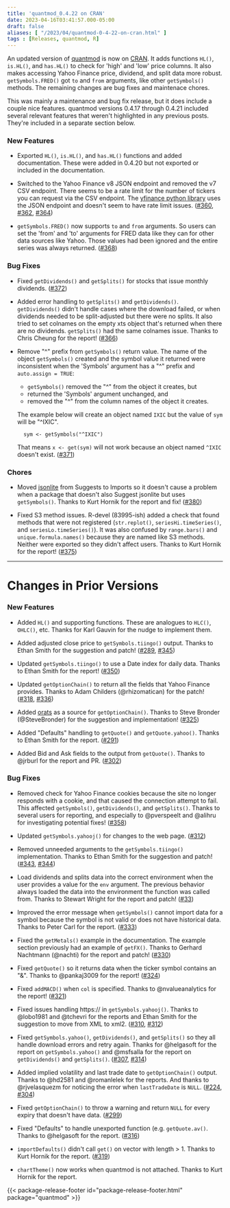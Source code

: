 ```yaml
---
title: 'quantmod_0.4.22 on CRAN'
date: 2023-04-16T03:41:57.000-05:00
draft: false
aliases: [ "/2023/04/quantmod-0-4-22-on-cran.html" ]
tags : [Releases, quantmod, R]
---
```


An updated version of [quantmod](http://cran.r-project.org/package=quantmod) is now on [CRAN](http://cran.r-project.org/). It adds functions `HL()`, `is.HL()`, and `has.HL()` to check for 'high' and 'low' price columns. It also makes accessing Yahoo Finance price, dividend, and split data more robust. `getSymbols.FRED()` got `to` and `from` arguments, like other `getSymbols()` methods. The remaining changes are bug fixes and maintenace chores.

<!--more-->

This was mainly a maintenance and bug fix release, but it does include a couple nice features. quantmod versions 0.4.17 through 0.4.21 included several relevant features that weren't highlighted in any previous posts. They're included in a separate section below.


### New Features

* Exported `HL()`, `is.HL()`, and `has.HL()` functions and added documentation. These were added in 0.4.20 but not exported or included in the documentation.

* Switched to the Yahoo Finance v8 JSON endpoint and removed the v7 CSV endpoint. There seems to be a rate limit for the number of tickers you can request via the CSV endpoint. The [yfinance python library](https://github.com/ranaroussi/yfinance) uses the JSON endpoint and doesn't seem to have rate limit issues. ([#360](https://github.com/joshuaulrich/quantmod/issues/360), [#362](https://github.com/joshuaulrich/quantmod/issues/362), [#364](https://github.com/joshuaulrich/quantmod/issues/364))

* `getSymbols.FRED()` now supports `to` and `from` arguments. So users can set the 'from' and 'to' arguments for FRED data like they can for other data sources like Yahoo. Those values had been ignored and the entire series was always returned. ([#368](https://github.com/joshuaulrich/quantmod/issues/368))

### Bug Fixes

* Fixed `getDividends()` and `getSplits()` for stocks that issue monthly dividends. ([#372](https://github.com/joshuaulrich/quantmod/issues/372))

* Added error handling to `getSplits()` and `getDividends()`. `getDividends()` didn't handle cases where the download failed, or when dividends needed to be split-adjusted but there were no splits. It also tried to set colnames on the empty xts object that's returned when there are no dividends. `getSplits()` had the same colnames issue. Thanks to Chris Cheung for the report! ([#366](https://github.com/joshuaulrich/quantmod/issues/366))

* Remove "^" prefix from `getSymbols()` return value. The name of the object `getSymbols()` created and the symbol value it returned were inconsistent when the 'Symbols' argument has a "^" prefix and `auto.assign = TRUE`:
    * `getSymbols()` removed the "^" from the object it creates, but
    * returned the 'Symbols' argument unchanged, and
    * removed the "^" from the column names of the object it creates.

    The example below will create an object named `IXIC` but the value of `sym` will be "^IXIC".

        sym <- getSymbols("^IXIC")

    That means `x <- get(sym)` will not work because an object named `^IXIC` doesn't exist. ([#371](https://github.com/joshuaulrich/quantmod/issues/371))

### Chores

* Moved [jsonlite](http://cran.r-project.org/package=jsonlite) from Suggests to Imports so it doesn't cause a problem when a package that doesn't also Suggest jsonlite but uses `getSymbols()`. Thanks to Kurt Hornik for the report and fix! ([#380](https://github.com/joshuaulrich/quantmod/issues/380))

* Fixed S3 method issues. R-devel (83995-ish) added a check that found methods that were not registered (`str.replot()`, `seriesHi.timeSeries()`, and `seriesLo.timeSeries()`). It was also confused by `range.bars()` and `unique.formula.names()` because they are named like S3 methods. Neither were exported so they didn't affect users. Thanks to Kurt Hornik for the report! ([#375](https://github.com/joshuaulrich/quantmod/issues/375))

-----

# Changes in Prior Versions

### New Features

* Added `HL()` and supporting functions. These are analogues to `HLC()`, `OHLC()`, etc. Thanks for Karl Gauvin for the nudge to implement them.

* Added adjusted close price to `getSymbols.tiingo()` output. Thanks to Ethan Smith for the suggestion and patch! ([#289](https://github.com/joshuaulrich/quantmod/issues/289), [#345](https://github.com/joshuaulrich/quantmod/pull/345))

* Updated `getSymbols.tiingo()` to use a Date index for daily data. Thanks to Ethan Smith for the report! ([#350](https://github.com/joshuaulrich/quantmod/issues/350))

* Updated `getOptionChain()` to return all the fields that Yahoo Finance provides. Thanks to Adam Childers (@rhizomatican) for the patch! ([#318](https://github.com/joshuaulrich/quantmod/issues/318), [#336](https://github.com/joshuaulrich/quantmod/pull/336))

* Added [orats](https://docs.orats.io) as a source for `getOptionChain()`. Thanks to Steve Bronder (@SteveBronder) for the suggestion and implementation! ([#325](https://github.com/joshuaulrich/quantmod/pull/325))

* Added "Defaults" handling to `getQuote()` and `getQuote.yahoo()`. Thanks to Ethan Smith for the report. ([#291](https://github.com/joshuaulrich/quantmod/issues/291))

* Added Bid and Ask fields to the output from `getQuote()`. Thanks to @jrburl for the report and PR. ([#302](https://github.com/joshuaulrich/quantmod/pull/302))

### Bug Fixes

* Removed check for Yahoo Finance cookies because the site no longer responds with a cookie, and that caused the connection attempt to fail. This affected `getSymbols()`, `getDividends()`, and `getSplits()`. Thanks to several users for reporting, and especially to @pverspeelt and @alihru for investigating potential fixes! ([#358](https://github.com/joshuaulrich/quantmod/issues/358))

* Updated `getSymbols.yahooj()` for changes to the web page. ([#312](https://github.com/joshuaulrich/quantmod/issues/312))

* Removed unneeded arguments to the `getSymbols.tiingo()` implementation. Thanks to Ethan Smith for the suggestion and patch! ([#343](https://github.com/joshuaulrich/quantmod/issues/343), [#344](https://github.com/joshuaulrich/quantmod/pull/344))

* Load dividends and splits data into the correct environment when the user provides a value for the `env` argument. The previous behavior always loaded the data into the environment the function was called from. Thanks to Stewart Wright for the report and patch! ([#33](https://github.com/joshuaulrich/quantmod/issues/33))

* Improved the error message when `getSymbols()` cannot import data for a symbol because the symbol is not valid or does not have historical data. Thanks to Peter Carl for the report. ([#333](https://github.com/joshuaulrich/quantmod/issues/333))

* Fixed the `getMetals()` example in the documentation. The example section previously had an example of `getFX()`. Thanks to Gerhard Nachtmann (@nachti) for the report and patch! ([#330](https://github.com/joshuaulrich/quantmod/issues/330))

* Fixed `getQuote()` so it returns data when the ticker symbol contains an "&". Thanks to @pankaj3009 for the report! ([#324](https://github.com/joshuaulrich/quantmod/issues/324))

* Fixed `addMACD()` when `col` is specified. Thanks to @nvalueanalytics for the report! ([#321](https://github.com/joshuaulrich/quantmod/issues/321))

* Fixed issues handling https:// in `getSymbols.yahooj()`. Thanks to @lobo1981 and @tchevri for the reports and Ethan Smith for the suggestion to move from XML to xml2. ([#310](https://github.com/joshuaulrich/quantmod/issues/310), [#312](https://github.com/joshuaulrich/quantmod/issues/312))

* Fixed `getSymbols.yahoo()`, `getDividends()`, and `getSplits()` so they all handle download errors and retry again. Thanks for @helgasoft for the report on `getSymbols.yahoo()` and @msfsalla for the report on `getDividends()` and `getSplits()`. ([#307](https://github.com/joshuaulrich/quantmod/issues/307), [#314](https://github.com/joshuaulrich/quantmod/issues/314))

* Added implied volatility and last trade date to `getOptionChain()` output. Thanks to @hd2581 and @romanlelek for the reports. And thanks to @rjvelasquezm for noticing the error when `lastTradeDate` is `NULL`. ([#224](https://github.com/joshuaulrich/quantmod/issues/224), [#304](https://github.com/joshuaulrich/quantmod/issues/304))

* Fixed `getOptionChain()` to throw a warning and return `NULL` for every expiry that doesn't have data. ([#299](https://github.com/joshuaulrich/quantmod/issues/299))

* Fixed "Defaults" to handle unexported function (e.g. `getQuote.av()`. Thanks to @helgasoft for the report. ([#316](https://github.com/joshuaulrich/quantmod/issues/316))

* `importDefaults()` didn't call `get()` on vector with length > 1. Thanks to Kurt Hornik for the report. ([#319](https://github.com/joshuaulrich/quantmod/issues/319))

* `chartTheme()` now works when quantmod is not attached. Thanks to Kurt Hornik for the report.

{{< package-release-footer id="package-release-footer.html" package="quantmod" >}}
